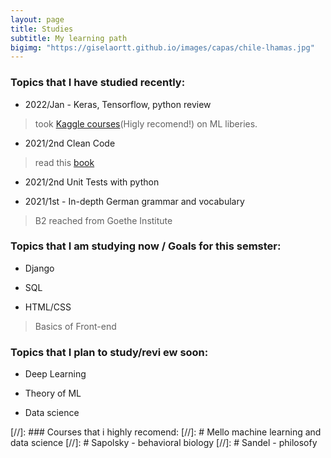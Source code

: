 ```yaml
---
layout: page
title: Studies
subtitle: My learning path 
bigimg: "https://giselaortt.github.io/images/capas/chile-lhamas.jpg"
---
```


### Topics that I have studied recently:

- 2022/Jan - Keras, Tensorflow, python review
> took [Kaggle courses](https://www.kaggle.com/learn)(Higly recomend!) on ML liberies.

- 2021/2nd Clean Code
> read this [book](https://enos.itcollege.ee/~jpoial/oop/naited/Clean%20Code.pdf)

- 2021/2nd Unit Tests with python

- 2021/1st - In-depth German grammar and vocabulary
>  B2 reached from Goethe Institute

### Topics that I am studying now / Goals for this semster:

- Django

- SQL 

- HTML/CSS
> Basics of Front-end

### Topics that I plan to study/revi ew soon:

- Deep Learning

- Theory of ML

- Data science

[//]: ### Courses that i highly recomend:
[//]: #  Mello machine learning and data science
[//]: #  Sapolsky - behavioral biology
[//]: #  Sandel - philosofy